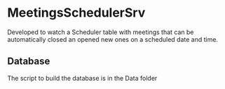 # MeetingsSchedulerSrv
Developed to watch a Scheduler table with meetings that can be automatically closed an opened new ones on a scheduled date and time.

## Database
The script to build the database is in the Data folder
